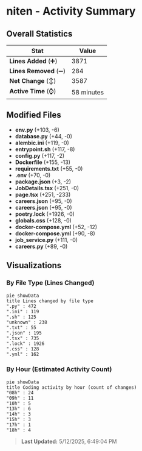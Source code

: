 # niten - Activity Summary 

## Overall Statistics

| Stat                   | Value                                                             |
| ---------------------- | ----------------------------------------------------------------- |
| **Lines Added** (➕)   | 3871                                          |
| **Lines Removed** (➖) | 284                                        |
| **Net Change** (↕)    | 3587                |
| **Active Time** (⌚)   | 58 minutes |


## Modified Files
- **env.py** (+103, -6)
- **database.py** (+44, -0)
- **alembic.ini** (+119, -0)
- **entrypoint.sh** (+117, -8)
- **config.py** (+117, -2)
- **Dockerfile** (+155, -13)
- **requirements.txt** (+55, -0)
- **.env** (+70, -0)
- **package.json** (+3, -2)
- **JobDetails.tsx** (+251, -0)
- **page.tsx** (+251, -233)
- **careers.json** (+95, -0)
- **careers.json** (+95, -0)
- **poetry.lock** (+1926, -0)
- **globals.css** (+128, -0)
- **docker-compose.yml** (+52, -12)
- **docker-compose.yml** (+90, -8)
- **job_service.py** (+111, -0)
- **careers.py** (+89, -0)

## Visualizations

### By File Type (Lines Changed)

```mermaid
pie showData
title Lines changed by file type
".py" : 472
".ini" : 119
".sh" : 125
"unknown" : 238
".txt" : 55
".json" : 195
".tsx" : 735
".lock" : 1926
".css" : 128
".yml" : 162
```

### By Hour (Estimated Activity Count)

```mermaid
pie showData
title Coding activity by hour (count of changes)
"08h" : 24
"09h" : 11
"10h" : 5
"13h" : 6
"14h" : 3
"15h" : 3
"17h" : 1
"18h" : 4
```


> **Last Updated:** 5/12/2025, 6:49:04 PM